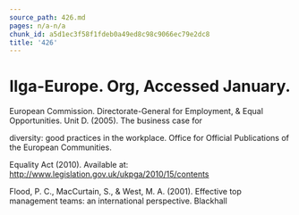 ```yaml
---
source_path: 426.md
pages: n/a-n/a
chunk_id: a5d1ec3f58f1fdeb0a49ed8c98c9066ec79e2dc8
title: '426'
---
```

# Ilga-Europe. Org, Accessed January.

European Commission. Directorate-General for Employment, & Equal Opportunities. Unit D. (2005). The business case for

diversity: good practices in the workplace. Office for Official Publications of the European Communities.

Equality Act (2010). Available at: http://www.legislation.gov.uk/ukpga/2010/15/contents

Flood, P. C., MacCurtain, S., & West, M. A. (2001). Effective top management teams: an international perspective. Blackhall
